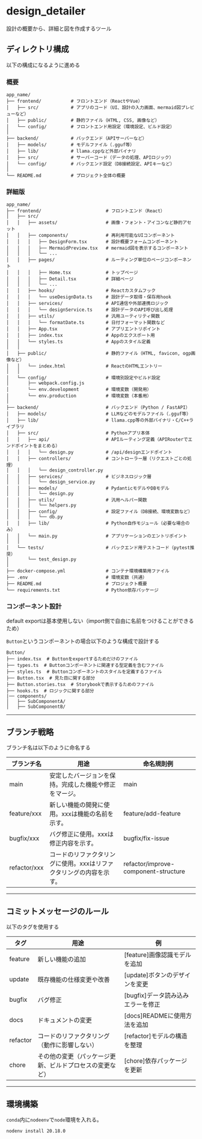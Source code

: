 # design_detailer
設計の概要から、詳細と図を作成するツール


## ディレクトリ構成
以下の構成になるように進める

### 概要
```
app_name/
├── frontend/           # フロントエンド（ReactやVue）
│   ├── src/            # アプリのコード（UI、設計の入力画面、mermaid図プレビューなど）
│   ├── public/         # 静的ファイル（HTML, CSS, 画像など）
│   └── config/         # フロントエンド用設定（環境設定、ビルド設定）
│
├── backend/            # バックエンド（APIサーバーなど）
│   ├── models/         # モデルファイル（.gguf等）
│   ├── lib/            # llama.cppなど外部バイナリ
│   ├── src/            # サーバーコード（データの処理、APIロジック）
│   └── config/         # バックエンド設定（DB接続設定、APIキーなど）
│
└── README.md           # プロジェクト全体の概要
```

### 詳細版
```
app_name/
├── frontend/                        # フロントエンド（React）
│   ├── src/
│   │   ├── assets/                  # 画像・フォント・アイコンなど静的アセット
│   │   ├── components/              # 再利用可能なUIコンポーネント
│   │   │   ├── DesignForm.tsx       # 設計概要フォームコンポーネント
│   │   │   ├── MermaidPreview.tsx   # mermaid図を表示するコンポーネント
│   │   │   └── ...
│   │   ├── pages/                   # ルーティング単位のページコンポーネント
│   │   │   ├── Home.tsx             # トップページ
│   │   │   ├── Detail.tsx           # 詳細ページ
│   │   │   └── ...
│   │   ├── hooks/                   # Reactカスタムフック
│   │   │   └── useDesignData.ts     # 設計データ取得・保存用hook
│   │   ├── services/                # API通信や外部連携ロジック
│   │   │   └── designService.ts     # 設計データのAPI呼び出し処理
│   │   ├── utils/                   # 汎用ユーティリティ関数
│   │   │   └── formatDate.ts        # 日付フォーマット関数など
│   │   ├── App.tsx                  # アプリエントリポイント
│   │   ├── index.tsx                # Appのエクスポート用
│   │   └── styles.ts                # Appのスタイル定義
│   │
│   ├── public/                      # 静的ファイル（HTML, favicon, ogp画像など）
│   │   └── index.html               # ReactのHTMLエントリー
│   │
│   └── config/                      # 環境別設定やビルド設定
│       ├── webpack.config.js
│       └── env.development          # 環境変数（開発用）
│       └── env.production           # 環境変数（本番用）
│
├── backend/                         # バックエンド（Python / FastAPI）
│   ├── models/                      # LLMなどのモデルファイル（.gguf等）
│   ├── lib/                         # llama.cpp等の外部バイナリ・C/C++ライブラリ
│   ├── src/                         # Pythonアプリ本体
│   │   ├── api/                     # APIルーティング定義（APIRouterでエンドポイントをまとめる）
│   │   │   └── design.py            # /api/designエンドポイント
│   │   ├── controllers/             # コントローラー層（リクエストごとの処理）
│   │   │   └── design_controller.py
│   │   ├── services/                # ビジネスロジック層
│   │   │   └── design_service.py
│   │   ├── models/                  # PydanticモデルやDBモデル
│   │   │   └── design.py
│   │   ├── utils/                   # 汎用ヘルパー関数
│   │   │   └── helpers.py
│   │   ├── config/                  # 設定ファイル（DB接続、環境変数など）
│   │   │   └── db.py
│   │   ├── lib/                     # Python自作モジュール（必要な場合のみ）
│   │   └── main.py                  # アプリケーションのエントリポイント
│   │
│   └── tests/                       # バックエンド用テストコード（pytest推奨）
│       └── test_design.py
│
├── docker-compose.yml               # コンテナ環境構築用ファイル
├── .env                             # 環境変数（共通）
├── README.md                        # プロジェクト概要
└── requirements.txt                 # Python依存パッケージ

```

### コンポーネント設計
default exportは基本使用しない（import側で自由に名前をつけることができるため）

`Button`というコンポーネントの場合以下のような構成で設計する
```
Button/
├── index.tsx  # Buttonをexportするためだけのファイル
├── types.ts  # Buttonコンポーネントに関連する型定義を含むファイル
├── styles.ts  # Buttonコンポーネントのスタイルを定義するファイル
├── Button.tsx  # 見た目に関する部分
├── Button.stories.tsx  # Storybookで表示するためのファイル
├── hooks.ts  # ロジックに関する部分
|── components/
│   ├── SubComponentA/
│   ├── SubComponentB/
```

---

## ブランチ戦略
ブランチ名は以下のように命名する

| ブランチ名 | 用途 | 命名規則例 |
|------------------|----------------------------------------------------------------------|---------------------|
| main | 安定したバージョンを保持。完成した機能や修正をマージ。 | main |
| feature/xxx | 新しい機能の開発に使用。xxxは機能の名前を示す。 | feature/add-feature |
| bugfix/xxx | バグ修正に使用。xxxは修正内容を示す。 | bugfix/fix-issue |
| refactor/xxx | コードのリファクタリングに使用。xxxはリファクタリングの内容を示す。 | refactor/improve-component-structure |

---

## コミットメッセージのルール
以下のタグを使用する

| タグ | 用途 | 例 |
|--------|----------------------------------|------------------------------------|
| feature | 新しい機能の追加 | [feature]画像認識モデルを追加 |
| update | 既存機能の仕様変更や改善 | [update]ボタンのデザインを変更 |
| bugfix | バグ修正 | [bugfix]データ読み込みエラーを修正 |
| docs | ドキュメントの変更 | [docs]READMEに使用方法を追加 |
| refactor | コードのリファクタリング（動作に影響しない） | [refactor]モデルの構造を整理 |
| chore | その他の変更（パッケージ更新、ビルドプロセスの変更など） | [chore]依存パッケージを更新 |

---

## 環境構築
`conda`内に`nodeenv`で`node`環境を入れる。

```
nodenv install 20.18.0
```